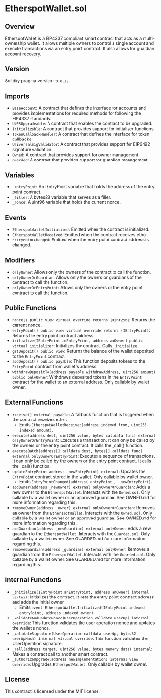 # EtherspotWallet.sol

## Overview
EtherspotWallet is a  EIP4337 compliant smart contract that acts as a multi-ownership wallet. It allows multiple owners to control a single account and execute transactions via an entry point contract. It also allows for guardian account recovery.

## Version
Solidity pragma version `^0.8.12`.  

## Imports
- `BaseAccount`: A contract that defines the interface for accounts and provides implementations for required methods for following the EIP4337 standards.  
- `UUPSUpgradeable`: A contract that enables the contract to be upgraded.  
- `Initializable`: A contract that provides support for initializer functions.  
- `TokenCallbackHandler`: A contract that defines the interface for token callbacks.  
- `UniversalSigValidator`: A contract that provides support for EIP6492 signature validation.  
- `Owned`: A contract that provides support for owner management.  
- `Guarded`: A contract that provides support for guardian management.  

## Variables
- `_entryPoint`: An IEntryPoint variable that holds the address of the entry point contract.  
- `_filler`: A bytes28 variable that serves as a filler.  
- `_nonce`: A uint96 variable that holds the current nonce.  

## Events
- `EtherspotWalletInitialized`: Emitted when the contract is initialized.  
- `EtherspotWalletReceived`: Emitted when the contract receives ether.  
- `EntryPointChanged`: Emitted when the entry point contract address is changed.  

## Modifiers
- `onlyOwner`: Allows only the owners of the contract to call the function.  
- `onlyOwnerOrGuardian`: Allows only the owners or guardians of the contract to call the function.  
- `onlyOwnerOrEntryPoint`: Allows only the owners or the entry point contract to call the function.  

## Public Functions
- `nonce() public view virtual override returns (uint256)`: Returns the current nonce.  
- `entryPoint() public view virtual override returns (IEntryPoint)`: Returns the entry point contract address.  
- `initialize(IEntryPoint anEntryPoint, address anOwner) public virtual initializer`: Initializes the contract. Calls `_initialize`.  
- `getDeposit() public view`: Returns the balance of the wallet deposited to the `EntryPoint` contract.  
- `addDeposit() public payable`: This function deposits tokens to the `EntryPoint` contract from wallet's address.  
- `withdrawDepositTo(address payable withdrawAddress, uint256 amount) public onlyOwner`: Withdraws deposited tokens in the `EntryPoint` contract for the wallet to an external address. Only callable by wallet owner.  

## External Functions
- `receive() external payable`: A fallback function that is triggered when the contract receives ether.
  - Emits `EtherspotWalletReceived(address indexed from, uint256 indexed amount)`.  
- `execute(address dest, uint256 value, bytes calldata func) external onlyOwnerOrEntryPoint`: Executes a transaction. It can only be called by the owners or the entry point contract. It calls the _call() function.  
- `executeBatch(address[] calldata dest, bytes[] calldata func) external onlyOwnerOrEntryPoint`: Executes a sequence of transactions. It can only be called by the owners or the entry point contract. It calls the _call() function.  
- `updateEntryPoint(address _newEntryPoint) external`: Updates the `EntryPoint` contract stored in the wallet. Only callable by wallet owner.
  - Emits `EntryPointChanged(address(_entryPoint), _newEntryPoint)`.  
- `addOwner(address _newOwner) external onlyOwnerOrGuardian`: Adds a new owner to the `EtherspotWallet`. Interacts with the `Owned.sol`. Only callable by a wallet owner or an approved guardian. See OWNED.md for more information regarding this.  
- `removeOwner(address _owner) external onlyOwnerOrGuardian`: Removes an owner from the `EtherspotWallet`. Interacts with the `Owned.sol`. Only callable by a wallet owner or an approved guardian. See OWNED.md for more information regarding this.  
- `addGuardian(address _newGuardian) external onlyOwner`: Adds a new guardian to the `EtherspotWallet`. Interacts with the `Guarded.sol`. Only callable by a wallet owner. See GUARDED.md for more information regarding this.  
- `removeGuardian(address _guardian) external onlyOwner`: Removes a guardian from the `EtherspotWallet`. Interacts with the `Guarded.sol`. Only callable by a wallet owner. See GUARDED.md for more information regarding this.  

## Internal Functions
- `_initialize(IEntryPoint anEntryPoint, address anOwner) internal virtual`: Initializes the contract. It sets the entry point contract address and adds the initial owner.
  - Emits `event EtherspotWalletInitialized(IEntryPoint indexed entryPoint, address indexed owner)`.  
- `_validateAndUpdateNonce(UserOperation calldata userOp) internal override`: This function validates the user operation nonce and updates the wallet's nonce.  
- `_validateSignature(UserOperation calldata userOp, bytes32 userOpHash) internal virtual override`: This function validates the UserOperation signature.
- `_call(address target, uint256 value, bytes memory data) internal`: Makes a contract call to another smart contract.  
- `_authorizeUpgrade(address newImplementation) internal view override`: Upgrades `EtherspotWallet`. Only callable by wallet owner.

## License
This contract is licensed under the MIT license.  
